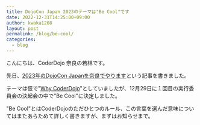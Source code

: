 ```yaml
---
title: DojoCon Japan 2023のテーマは"Be Cool"です
date: 2022-12-31T14:25:00+09:00
author: kwaka1208
layout: post
permalink: /blog/be-cool/
categories:
  - blog
---
```

こんにちは、CoderDojo 奈良の若林です。

先日、[2023年のDojoCon Japanを奈良でやります](/blog/dojocon-japan-2023-in-nara/)という記事を書きました。

テーマは仮で"[Why CoderDojo](/blog/why-coderdojo/)"としていましたが、12月29日に１回目の実行委員会の決起会の中で"Be Cool"に決定しました。

"Be Cool"とはCoderDojoのただひとつのルール、この言葉を選んだ意味についてはまたあらためて詳しく書きますが、まずはお知らせまで。

